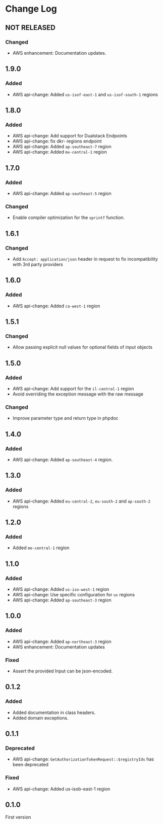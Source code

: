 # Change Log

## NOT RELEASED

### Changed

- AWS enhancement: Documentation updates.

## 1.9.0

### Added

- AWS api-change: Added `us-isof-east-1` and `us-isof-south-1` regions

## 1.8.0

### Added

- AWS api-change: Add support for Dualstack Endpoints
- AWS api-change: fix dkr- regions endpoint
- AWS api-change: Added `ap-southeast-7` region
- AWS api-change: Added `mx-central-1` region

## 1.7.0

### Added

- AWS api-change: Added `ap-southeast-5` region

### Changed

- Enable compiler optimization for the `sprintf` function.

## 1.6.1

### Changed

- Add `Accept: application/json` header in request to fix incompatibility with 3rd party providers

## 1.6.0

### Added

- AWS api-change: Added `ca-west-1` region

## 1.5.1

### Changed

- Allow passing explicit null values for optional fields of input objects

## 1.5.0

### Added

- AWS api-change: Add support for the `il-central-1` region
- Avoid overriding the exception message with the raw message

### Changed

- Improve parameter type and return type in phpdoc

## 1.4.0

### Added

- AWS api-change: Added `ap-southeast-4` region.

## 1.3.0

### Added

- AWS api-change: Added `eu-central-2`, `eu-south-2` and `ap-south-2` regions

## 1.2.0

### Added

- Added `me-central-1` region

## 1.1.0

### Added

- AWS api-change: Added `us-iso-west-1` region
- AWS api-change: Use specific configuration for `us` regions
- AWS api-change: Added `ap-southeast-3` region

## 1.0.0

### Added

- AWS api-change: Added `ap-northeast-3` region
- AWS enhancement: Documentation updates

### Fixed

- Assert the provided Input can be json-encoded.

## 0.1.2

### Added

- Added documentation in class headers.
- Added domain exceptions.

## 0.1.1

### Deprecated

- AWS api-change: `GetAuthorizationTokenRequest::$registryIds` has been deprecated

### Fixed

- AWS api-change: Added us-isob-east-1 region

## 0.1.0

First version
